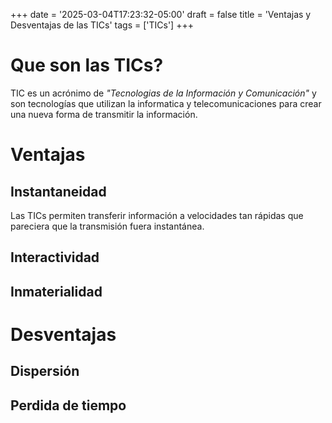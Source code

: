 +++
date = '2025-03-04T17:23:32-05:00'
draft = false
title = 'Ventajas y Desventajas de las TICs'
tags = ['TICs']
+++
# Que son las TICs?
TIC es un acrónimo de _"Tecnologias de la Información y Comunicación"_ y son tecnologías que utilizan la informatica y telecomunicaciones para crear una nueva forma de transmitir la información.
# Ventajas
## Instantaneidad
Las TICs permiten transferir información a velocidades tan rápidas que pareciera que la transmisión fuera instantánea.
## Interactividad
## Inmaterialidad
# Desventajas
## Dispersión
## Perdida de tiempo

